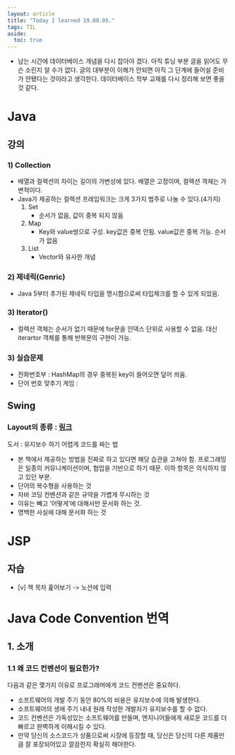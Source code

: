 ```yaml
---
layout: article
title: "Today I learned 19.08.05."
tags: TIL
aside:
  toc: true
---
```


- 남는 시간에 데이터베이스 개념을 다시 잡아야 겠다. 아직 튜닝 부분 글을 읽어도 무슨 소린지 알 수가 없다. 글의 대부분이 이해가 안되면 아직 그 단계에 들어설 준비가 안됐다는 것이라고 생각한다. 데이터베이스 학부 교재를 다시 정리해 보면 좋을 것 같다.

# Java
## 강의
### 1) Collection
- 배열과 컬렉션의 차이는 길이의 가변성에 있다. 배열은 고정이며, 컬렉션 객체는 가변적이다.
- Java가 제공하는 컬렉션 프레임워크는 크게 3가지 범주로 나눌 수 있다.(4가지)
    1. Set
    	- 순서가 없음, 값이 중복 되지 않음
    2. Map
    	- Key와 value쌍으로 구성. key값은 중복 안됨. value값은 중복 가능. 순서가 없음
    3. List
		- Vector와 유사한 개념
### 2) 제네릭(Genric)
- Java 5부터 추가된 제네릭 타입을 명시함으로써 타입체크를 할 수 있게 되었음.
### 3) Iterator()
- 컬렉션 객체는 순서가 없기 때문에 for문을 인덱스 단위로 사용할 수 없음. 대신 iterartor 객체를 통해 반복문의 구현이 가능.
### 3) 실습문제
- 전화번호부 : HashMap의 경우 중복된 key이 들어오면 덮어 씌움.
- 단어 번호 맞추기 게임 :

## Swing
### Layout의 종류 : [링크](https://docs.oracle.com/javase/tutorial/uiswing/layout/visual.html)

도서 : 유지보수 하기 어렵게 코드를 짜는 법

- 본 책에서 제공하는 방법을 진짜로 하고 있다면 해당 습관을 고쳐야 함. 프로그래밍은 일종의 커뮤니케이션이며, 협업을 기반으로 하기 때문. 이하 항목은 의식하지 않고 있던 부분.
- 단어의 복수형을 사용하는 것
- 자바 코딩 컨벤션과 같은 규약을 가볍게 무시하는 것
- 이유는 빼고 ‘어떻게’에 대해서만 문서화 하는 것.
- 명백한 사실에 대해 문서화 하는 것

# JSP
## 자습
- [v] 책 목차 훑어보기 -> 노션에 입력

# Java Code Convention 번역
## 1. 소개
### 1.1 왜 코드 컨벤션이 필요한가?
다음과 같은 몇가지 이유로 프로그래머에게 코드 컨벤션은 중요하다.
- 소프트웨어의 개발 주기 동안 80%의 비용은 유지보수에 의해 발생한다.
- 소프트웨어의 생애 주기 내내 원래 작성한 개발자가 유지보수를 할 수 없다.
- 코드 컨벤션은 가독성있는 소프트웨어를 만들며, 엔지니어들에게 새로운 코드를 더 빠르고 완벽하게 이해시킬 수 있다.
- 만약 당신의 소스코드가 상품으로써 시장에 등장할 때, 당신은 당신의 다른 제품만큼 잘 포장되어있고 깔끔한지 확실히 해야한다.